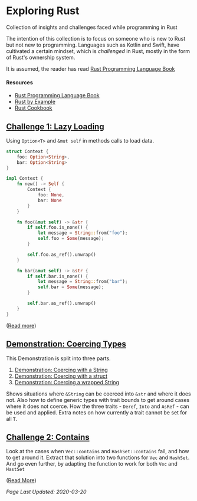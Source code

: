 # Exploring Rust

Collection of insights and challenges faced while programming in Rust

The intention of this collection is to focus on someone who
is new to Rust but not new to programming.
Languages such as Kotlin and Swift,
have cultivated a certain mindset,
which is _challenged_ in Rust,
mostly in the form of Rust's ownership system.

It is assumed, the reader has read [Rust Programming Language Book](https://doc.rust-lang.org/book/)

#### Resources

 * [Rust Programming Language Book](https://doc.rust-lang.org/book/)
 * [Rust by Example](https://doc.rust-lang.org/stable/rust-by-example/)
 * [Rust Cookbook](https://rust-lang-nursery.github.io/rust-cookbook/intro.html)

## [Challenge 1: Lazy Loading][challenge-lazy-loading]

Using `Option<T>` and `&mut self` in methods calls
to load data.

```rust
struct Context {
    foo: Option<String>,
    bar: Option<String>
}

impl Context {
    fn new() -> Self {
        Context {
            foo: None,
            bar: None
        }
    }

    fn foo(&mut self) -> &str {
        if self.foo.is_none() {
            let message = String::from("foo");
            self.foo = Some(message);
        }

        self.foo.as_ref().unwrap()
    }

    fn bar(&mut self) -> &str {
        if self.bar.is_none() {
            let message = String::from("bar");
            self.bar = Some(message);
        }

        self.bar.as_ref().unwrap()
    }
}
```

([Read more][challenge-lazy-loading])

## [Demonstration: Coercing Types][demonstrate-coercing-types]

This Demonstration is split into three parts.

1. [Demonstration: Coercing with a String][demonstrate-coercing-string]
2. [Demonstration: Coercing with a struct][demonstrate-coercing-struct]
3. [Demonstration: Coercing a wrapped String][demonstrate-coercing-wrapped-string]

Shows situations where `&String` can be coerced into `&str`
and where it does not.
Also how to define generic types with trait bounds
to get around cases where it does not coerce.
How the three traits -
`Deref`, `Into` and `AsRef` -
can be used and applied.
Extra notes on how currently a trait cannot be set for all `T`.

## [Challenge 2: Contains][challenge-contains]

Look at the cases when `Vec::contains` and `HashSet::contains` fail,
and how to get around it.
Extract that solution into two functions
for `Vec` and `HashSet`.
And go even further, by adapting the function
to work for both `Vec` and `HastSet`

([Read More][challenge-contains])


_Page Last Updated: 2020-03-20_


[challenge-lazy-loading]: ./pages/Challenge-Lazy_Loading.md
[challenge-contains]: ./pages/Challenge-Contains.md
[demonstrate-coercing-types]: ./pages/Demonstrate-Coercing_Types.md
[demonstrate-coercing-string]: ./pages/Demonstrate-Coercing_Types/Demonstrate-Coercing_string.md
[demonstrate-coercing-struct]: ./pages/Demonstrate-Coercing_Types/Demonstrate-Coercing_struct.md
[demonstrate-coercing-wrapped-string]: ./pages/Demonstrate-Coercing_Types/Demonstrate-Coercing_wrapped_string.md